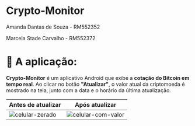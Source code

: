 # Crypto-Monitor

Amanda Dantas de Souza - RM552352

Marcela Stade Carvalho - RM552372

# 📱 A aplicação:
**Crypto-Monitor** é um aplicativo Android que exibe a **cotação do Bitcoin em tempo real**. Ao clicar no botão **"Atualizar"**, o valor atual da criptomoeda é mostrado na tela, junto com a data e o horário da última atualização.

| Antes de atualizar | Após atualizar |
|--------------------|----------------|
| ![celular-zerado](https://github.com/user-attachments/assets/4698a13e-b8d0-4b8c-a613-6a7711ab88ad) | ![celular-com-valor](https://github.com/user-attachments/assets/a2dc64c3-21d4-417f-a385-adb489c5f403) |
